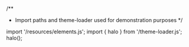 <!--
type: template
name: sparkline
-->
/**
 * Import paths and theme-loader used for demonstration purposes
 */

import '/resources/elements.js';
import { halo } from '/theme-loader.js';
halo();
